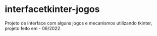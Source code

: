 # interfacetkinter-jogos
Projeto de interface com alguns jogos e mecanismos utilizando tkinter, projeto feito em - 06/2022
